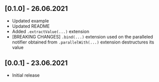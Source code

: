 ## [0.1.0] - 26.06.2021

- Updated example
- Updated README
- Added `.extractValue(...)` extension
- [BREAKING CHANGES] `.bind(...)` extension used on the paralleled notifier obtained from `.parallelWith(...)` extension destructures its value

## [0.0.1] - 23.06.2021

- Initial release